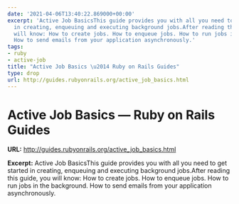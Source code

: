 ```yaml
---
date: '2021-04-06T13:40:22.869000+00:00'
excerpt: 'Active Job BasicsThis guide provides you with all you need to get started
  in creating, enqueuing and executing background jobs.After reading this guide, you
  will know: How to create jobs. How to enqueue jobs. How to run jobs in the background.
  How to send emails from your application asynchronously.'
tags:
- ruby
- active-job
title: "Active Job Basics \u2014 Ruby on Rails Guides"
type: drop
url: http://guides.rubyonrails.org/active_job_basics.html
---
```


# Active Job Basics — Ruby on Rails Guides

**URL:** http://guides.rubyonrails.org/active_job_basics.html

**Excerpt:** Active Job BasicsThis guide provides you with all you need to get started in creating, enqueuing and executing background jobs.After reading this guide, you will know: How to create jobs. How to enqueue jobs. How to run jobs in the background. How to send emails from your application asynchronously.
